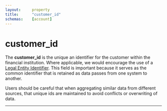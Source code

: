```yaml
---
layout:		property
title:		"customer_id"
schemas:	[account]
---
```


# customer_id
The **customer_id** is the unique an identifier for the customer within the financial institution. Where applicable, we would encourage the use of a [Legal Entity Identifier][lei]. This field is important because it serves as the common identifier that is retained as data passes from one system to another.

Users should be careful that when aggregating similar data from different sources, that unique ids are maintained to avoid conflicts or overwriting of data. 

---
[lei]: https://www.gleif.org/
